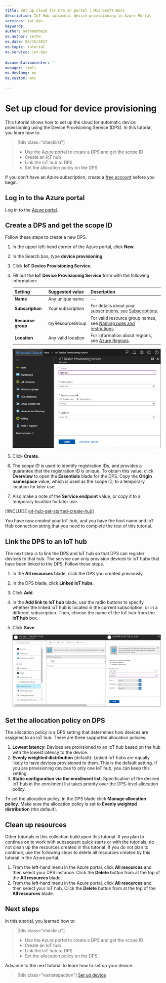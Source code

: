 ```yaml
---
title: Set up cloud for DPS in portal | Microsoft Docs
description: IoT Hub automatic device provisioning in Azure Portal
services: iot-dps
keywords: 
author: sethmanheim
ms.author: sethm
ms.date: 08/15/2017
ms.topic: tutorial
ms.service: iot-dps

documentationcenter: ''
manager: timlt
ms.devlang: na
ms.custom: mvc

---
```


# Set up cloud for device provisioning

This tutorial shows how to set up the cloud for automatic device provisioning using the Device Provisioning Service (DPS). In this tutorial, you learn how to:

> [!div class="checklist"]
> * Use the Azure portal to create a DPS and get the scope ID
> * Create an IoT hub
> * Link the IoT hub to DPS
> * Set the allocation policy on the DPS

If you don't have an Azure subscription, create a [free account](https://azure.microsoft.com/free/) before you begin.

## Log in to the Azure portal

Log in to the [Azure portal](https://portal.azure.com/).

## Create a DPS and get the scope ID

Follow these steps to create a new DPS.

1. In the upper left-hand corner of the Azure portal, click **New**.
2. In the Search box, type **device provisioning**. 
3. Click **IoT Device Provisioning Service**.
4. Fill out the **IoT Device Provisioning Service** form with the following information:
	
   | Setting       | Suggested value | Description | 
   | ------------ | ------------------ | ------------------------------------------------- | 
   | **Name** | Any unique name | -- | 
   | **Subscription** | Your subscription  | For details about your subscriptions, see [Subscriptions](https://account.windowsazure.com/Subscriptions). |
   | **Resource group** | myResourceGroup | For valid resource group names, see [Naming rules and restrictions](https://docs.microsoft.com/azure/architecture/best-practices/naming-conventions). |
   | **Location** | Any valid location | For information about regions, see [Azure Regions](https://azure.microsoft.com/regions/). |   

   ![Enter basic information about your DPS in the portal blade](./media/quick-setup-auto-provision/create-iot-dps-portal.png)

5. Click **Create**.
6. The *scope ID* is used to identify registration IDs, and provides a guarantee that the registration ID is unique. To obtain this value, click **Overview** to open the **Essentials** blade for the DPS. Copy the **Origin namespace** value, which is used as the scope ID, to a temporary location for later use.
7. Also make a note of the **Service endpoint** value, or copy it to a temporary location for later use. 

[!INCLUDE [iot-hub-get-started-create-hub](../../includes/iot-hub-get-started-create-hub.md)]

You have now created your IoT hub, and you have the host name and IoT Hub connection string that you need to complete the rest of this tutorial.

## Link the DPS to an IoT hub

The next step is to link the DPS and IoT hub so that DPS can register devices to that hub. The service can only provision devices to IoT hubs that have been linked to the DPS. Follow these steps.

1. In the **All resources** blade, click the DPS you created previously.
2. In the DPS blade, click **Linked IoT hubs**.
3. Click **Add**.
4. In the **Add link to IoT hub** blade, use the radio buttons to specify whether the linked IoT hub is located in the current subscription, or in a different subscription. Then, choose the name of the IoT hub from the **IoT hub** box.
5. Click **Save**.

   ![Link the hub name to link to the DPS in the portal blade](./media/quick-setup-auto-provision/link-iot-hub-to-dps-portal.png)

## Set the allocation policy on DPS

The allocation policy is a DPS setting that determines how devices are assigned to an IoT hub. There are three supported allocation policies: 

1. **Lowest latency**: Devices are provisioned to an IoT hub based on the hub with the lowest latency to the device.
2. **Evenly weighted distribution** (default): Linked IoT hubs are equally likely to have devices provisioned to them. This is the default setting. If you are provisioning devices to only one IoT hub, you can keep this setting. 
3. **Static configuration via the enrollment list**: Specification of the desired IoT hub in the enrollment list takes priority over the DPS-level allocation policy.

To set the allocation policy, in the DPS blade click **Manage allocation policy**. Make sure the allocation policy is set to **Evenly weighted distribution** (the default).

## Clean up resources

Other tutorials in this collection build upon this tutorial. If you plan to continue on to work with subsequent quick starts or with the tutorials, do not clean up the resources created in this tutorial. If you do not plan to continue, use the following steps to delete all resources created by this tutorial in the Azure portal.

1. From the left-hand menu in the Azure portal, click **All resources** and then select your DPS instance. Click the **Delete** button from at the top of the **All resources** blade.  
2. From the left-hand menu in the Azure portal, click **All resources** and then select your IoT hub. Click the **Delete** button from at the top of the **All resources** blade.
 
## Next steps

In this tutorial, you learned how to:

> [!div class="checklist"]
> * Use the Azure portal to create a DPS and get the scope ID
> * Create an IoT hub
> * Link the IoT hub to DPS
> * Set the allocation policy on the DPS

Advance to the next tutorial to learn how to set up your device.

> [!div class="nextstepaction"]
> [Set up device](/azure/iot-hub/)
